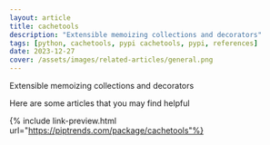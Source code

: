 ```yaml
---
layout: article
title: cachetools
description: "Extensible memoizing collections and decorators"
tags: [python, cachetools, pypi cachetools, pypi, references]
date: 2023-12-27
cover: /assets/images/related-articles/general.png
---
```


Extensible memoizing collections and decorators

Here are some articles that you may find helpful

{% include link-preview.html url="https://piptrends.com/package/cachetools"%}